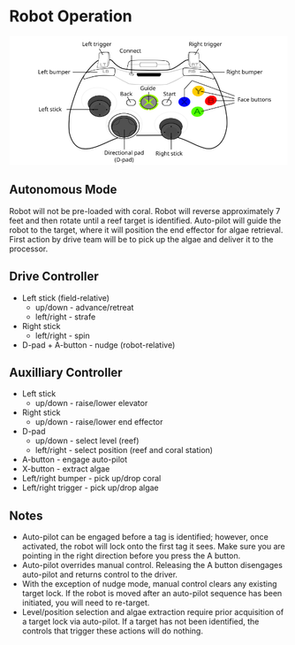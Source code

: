 # Robot Operation
<img src="360_controller.png" width="660px"/>

## Autonomous Mode
Robot will not be pre-loaded with coral. Robot will reverse approximately 7 feet and then rotate until a reef target is identified. Auto-pilot will guide the robot to the target, where it will position the end effector for algae retrieval. First action by drive team will be to pick up the algae and deliver it to the processor.

## Drive Controller
* Left stick (field-relative)
  * up/down - advance/retreat
  * left/right - strafe
* Right stick
  * left/right - spin
* D-pad + A-button - nudge (robot-relative)

## Auxilliary Controller
* Left stick
  * up/down - raise/lower elevator
* Right stick
  * up/down - raise/lower end effector
* D-pad
  * up/down - select level (reef)
  * left/right - select position (reef and coral station)
* A-button - engage auto-pilot
* X-button - extract algae
* Left/right bumper - pick up/drop coral 
* Left/right trigger - pick up/drop algae

## Notes
* Auto-pilot can be engaged before a tag is identified; however, once activated, the robot will lock onto the first tag it sees. Make sure you are pointing in the right direction before you press the A button.
* Auto-pilot overrides manual control. Releasing the A button disengages auto-pilot and returns control to the driver.
* With the exception of nudge mode, manual control clears any existing target lock. If the robot is moved after an auto-pilot sequence has been initiated, you will need to re-target.
* Level/position selection and algae extraction require prior acquisition of a target lock via auto-pilot. If a target has not been identified, the controls that trigger these actions will do nothing.
